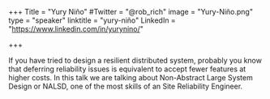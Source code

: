 +++
Title = "Yury Niño"
#Twitter = "@rob_rich"
image = "Yury-Niño.png"
type = "speaker"
linktitle = "yury-niño"
LinkedIn = "https://www.linkedin.com/in/yurynino/"


+++

If you have tried to design a resilient distributed system, probably you know that deferring reliability issues is equivalent to accept fewer features at higher costs. In this talk we are talking about Non-Abstract Large System Design or NALSD, one of the most skills of an Site Reliability Engineer.




